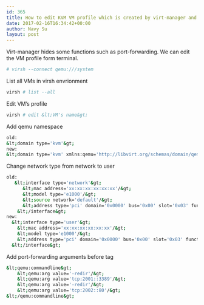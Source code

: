 ```yaml
---
id: 365
title: How to edit KVM VM profile which is created by virt-manager and add port-forwarding function?
date: 2017-02-16T16:34:42+00:00
author: Navy Su
layout: post
---
```

Virt-manager hides some functions such as port-forwarding. We can edit the VM profile form terminal.

```bash
# virsh --connect qemu:///system
```

List all VMs in virsh envrionment
  


```bash
virsh # list --all
```

Edit VM&#8217;s profile
  


```bash
virsh # edit &lt;VM's name&gt;
```

Add qemu namespace 

```bash
old:
&lt;domain type='kvm'&gt;
new:
&lt;domain type='kvm' xmlns:qemu='http://libvirt.org/schemas/domain/qemu/1.0'&gt;

```

Change network type from network to user

```bash
old:
   &lt;interface type='network'&gt;
      &lt;mac address='xx:xx:xx:xx:xx:xx'/&gt;
      &lt;model type='e1000'/&gt;
      &lt;source network='default'/&gt;
      &lt;address type='pci' domain='0x0000' bus='0x00' slot='0x03' function='0x0'/&gt;
    &lt;/interface&gt;
new:
  &lt;interface type='user'&gt;
    &lt;mac address='xx:xx:xx:xx:xx:xx'/&gt;
    &lt;model type='e1000'/&gt;
    &lt;address type='pci' domain='0x0000' bus='0x00' slot='0x03' function='0x0'/&gt;
  &lt;/interface&gt;

```

Add port-forwarding arguments before tag </domain>
  


```bash
&lt;qemu:commandline&gt;
    &lt;qemu:arg value='-redir'/&gt;
    &lt;qemu:arg value='tcp:2001::3389'/&gt;
    &lt;qemu:arg value='-redir'/&gt;
    &lt;qemu:arg value='tcp:2002::80'/&gt;
&lt;/qemu:commandline&gt;
```

&nbsp;

&nbsp;